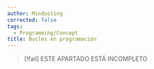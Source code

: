 ```yaml
---
author: Mindusting
corrected: false
tags:
  - Programming/Concept
title: Bucles en programación
---
```


> [!fail] ESTE APARTADO ESTÁ INCOMPLETO
